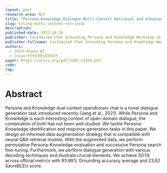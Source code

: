 ```yaml
---
layout: post
research-area: NLP
title: "Persona-Knowledge Dialogue Multi-Context Retrieval and Enhanced Decoding Methods"
slug: Coling-multi-context-retrieval
description:
published-date: 2022-10-16
publisher: Customized Chat Grounding Persona and Knowledge Workshop at COLING
publisher-fullname: Customized Chat Grounding Persona and Knowledge Workshop at COLING
authors:
  - 오민식:Alexa AI
  - lucas:카카오엔터프라이즈  
paper: https://arxiv.org/pdf/2207.13919.pdf
code: 
tag:
---
```


# Abstract

Persona and Knowledge dual context opendomain chat is a novel dialogue generation task introduced recently (Jang et al., 2021). While Persona and Knowledge is each interesting context of open-domain dialogue, the combination of both has not been well studied. We tackle Persona-Knowledge identification and response generation tasks in this paper. We design an informed data augmentation strategy that is compatible with neural Q&A retrieval models. With the augmented data, we perform permutative Persona-Knowledge evaluation and successive Persona search fine-tuning. Furthermore, we perform dialogue generation with various decoding techniques and illustrate crucial elements. We achieve SOTA across official metrics with 93.99% Grounding accuracy average and 23.62 SacreBLEU score.
